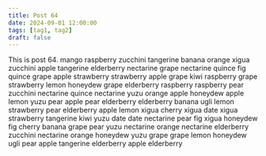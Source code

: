```yaml
---
title: Post 64
date: 2024-09-01 12:00:00
tags: [tag1, tag2]
draft: false
---
```

This is post 64.
mango
raspberry
zucchini
tangerine
banana
orange
xigua
zucchini
apple
tangerine
elderberry
nectarine
grape
nectarine
quince
fig
quince
grape
apple
strawberry
strawberry
apple
grape
kiwi
raspberry
grape
strawberry
lemon
honeydew
grape
elderberry
raspberry
raspberry
pear
zucchini
nectarine
quince
nectarine
yuzu
orange
apple
honeydew
apple
lemon
yuzu
pear
apple
pear
elderberry
elderberry
banana
ugli
lemon
strawberry
pear
elderberry
apple
lemon
xigua
cherry
xigua
date
xigua
strawberry
tangerine
kiwi
yuzu
date
date
nectarine
pear
fig
xigua
honeydew
fig
cherry
banana
grape
pear
yuzu
nectarine
orange
nectarine
elderberry
zucchini
nectarine
orange
honeydew
yuzu
grape
grape
lemon
honeydew
ugli
pear
apple
tangerine
elderberry
apple
elderberry
